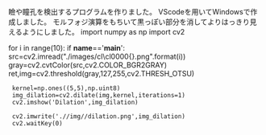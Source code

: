 瞼や瞳孔を検出するプログラムを作りました。
VScodeを用いてWindowsで作成しました。
モルフォジ演算をもちいて黒っぽい部分を消してよりはっきり見えるようにしました。
import numpy as np
import cv2

for i in range(10):
    if __name__=='__main__':
     src=cv2.imread("./images/cl\cl0000{}.png".format(i))
     gray=cv2.cvtColor(src,cv2.COLOR_BGR2GRAY)
     ret,img=cv2.threshold(gray,127,255,cv2.THRESH_OTSU)

     kernel=np.ones((5,5),np.uint8)
     img_dilation=cv2.dilate(img,kernel,iterations=1)
     cv2.imshow('Dilation',img_dilation)

     cv2.imwrite('.//img//dilation.png',img_dilation)
     cv2.waitKey(0)
    
